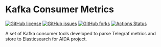# Kafka Consumer Metrics

[![GitHub license](https://img.shields.io/github/license/smartx-usman/kafka-consumer-metrics?logoColor=lightgrey&style=plastic)](https://github.com/OFTEIN-NET/OFTEIN-MultiTenantPortal/blob/main/LICENSE)
[![GitHub issues](https://img.shields.io/github/issues/smartx-usman/kafka-consumer-metrics?style=plastic)](https://github.com/OFTEIN-NET/OFTEIN-MultiTenantPortal/issues)
[![GitHub forks](https://img.shields.io/github/forks/smartx-usman/kafka-consumer-metrics?style=plastic)](https://github.com/OFTEIN-NET/OFTEIN-MultiTenantPortal/network)
[![Actions Status](https://github.com/smartx-usman/kafka-consumer-metrics/workflows/Build%20Kafka%20Consumer%20for%20Telegraf/badge.svg)](https://github.com/OFTEIN-NET/OFTEIN-MultiTenantPortal/actions)

A set of Kafka consumer tools developed to parse Telegraf metrics and store to Elasticsearch for AIDA project.